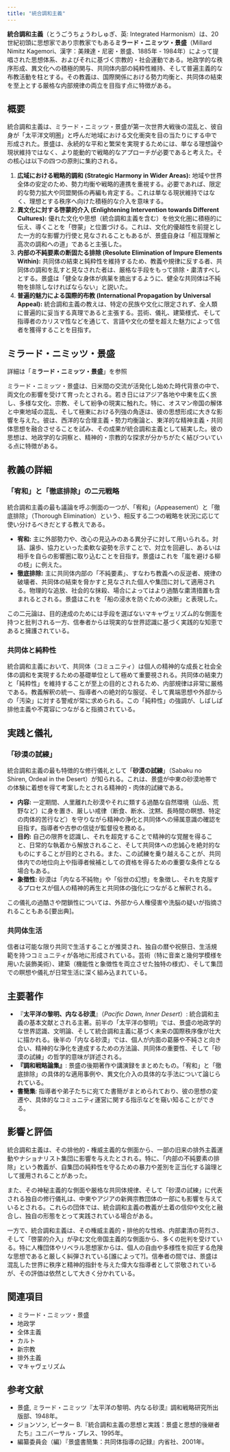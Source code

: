 ```yaml
---
title: "統合調和主義"
---
```


**統合調和主義**（とうごうちょうわしゅぎ、英: Integrated Harmonism）は、20世紀初頭に思想家であり宗教家でもある**ミラード・ニミッツ・景盛**（Millard Nimitz Kagemori、漢字：美辣達・尼密・景盛、1885年 - 1984年）によって提唱された思想体系、およびそれに基づく宗教的・社会運動である。地政学的な秩序形成、異文化への積極的関与、共同体内部の純粋性維持、そして普遍主義的な布教活動を柱とする。その教義は、国際関係における勢力均衡と、共同体の結束を至上とする厳格な内部規律の両立を目指す点に特徴がある。

## 概要

統合調和主義は、ミラード・ニミッツ・景盛が第一次世界大戦後の混乱と、彼自身が「太平洋文明圏」と呼んだ地域における文化衝突を目の当たりにする中で形成された。景盛は、永続的な平和と繁栄を実現するためには、単なる理想論や現状維持ではなく、より能動的で戦略的なアプローチが必要であると考えた。その核心は以下の四つの原則に集約される。

1.  **広域における戦略的調和 (Strategic Harmony in Wider Areas):** 地域や世界全体の安定のため、勢力均衡や戦略的連携を重視する。必要であれば、限定的な勢力拡大や同盟関係の再編も肯定する。これは単なる現状維持ではなく、理想とする秩序へ向けた積極的な介入を意味する。
2.  **異文化に対する啓蒙的介入 (Enlightening Intervention towards Different Cultures):** 優れた文化や思想（統合調和主義を含む）を他文化圏に積極的に伝え、導くことを「啓蒙」と位置づける。これは、文化的優越性を前提とした一方的な影響力行使と見なされることもあるが、景盛自身は「相互理解と高次の調和への道」であると主張した。
3.  **内部の不純要素の断固たる排除 (Resolute Elimination of Impure Elements Within):** 共同体の結束と純粋性を維持するため、教義や規律に反する者、共同体の調和を乱すと見なされた者は、厳格な手段をもって排除・粛清すべしとする。景盛は「健全な身体が病巣を摘出するように、健全な共同体は不純物を排除しなければならない」と説いた。
4.  **普遍的魅力による国際的布教 (International Propagation by Universal Appeal):** 統合調和主義の教えは、特定の民族や文化に限定されず、全人類に普遍的に妥当する真理であると主張する。芸術、儀礼、建築様式、そして指導者のカリスマ性などを通じて、言語や文化の壁を超えた魅力によって信者を獲得することを目指す。

## ミラード・ニミッツ・景盛

詳細は「**ミラード・ニミッツ・景盛**」を参照

ミラード・ニミッツ・景盛は、日米間の交流が活発化し始めた時代背景の中で、両文化の影響を受けて育ったとされる。若き日にはアジア各地や中東を広く旅し、多様な文化、宗教、そして紛争の現実に触れた。特に、オスマン帝国の解体と中東地域の混乱、そして極東における列強の角逐は、彼の思想形成に大きな影響を与えた。彼は、西洋的な合理主義・勢力均衡論と、東洋的な精神主義・共同体思想を融合させることを試み、その成果が統合調和主義として結実した。彼の思想は、地政学的な洞察と、精神的・宗教的な探求が分かちがたく結びついている点に特徴がある。

## 教義の詳細

### 「宥和」と「徹底排除」の二元戦略

統合調和主義の最も議論を呼ぶ側面の一つが、「宥和」（Appeasement）と「徹底排除」（Thorough Elimination）という、相反する二つの戦略を状況に応じて使い分けるべきだとする教えである。

*   **宥和:** 主に外部勢力や、改心の見込みのある異分子に対して用いられる。対話、譲歩、協力といった柔軟な姿勢を示すことで、対立を回避し、あるいは相手を自らの影響圏に取り込むことを目指す。景盛はこれを「嵐を避ける柳の枝」に例えた。
*   **徹底排除:** 主に共同体内部の「不純要素」、すなわち教義への反逆者、規律の破壊者、共同体の結束を脅かすと見なされた個人や集団に対して適用される。物理的な追放、社会的な抹殺、場合によってはより過酷な粛清措置も含まれるとされる。景盛はこれを「船の浸水を防ぐための決断」と表現した。

この二元論は、目的達成のためには手段を選ばないマキャヴェリズム的な側面を持つと批判される一方、信奉者からは現実的な世界認識に基づく実践的な知恵であると擁護されている。

### 共同体と純粋性

統合調和主義において、共同体（コミュニティ）は個人の精神的な成長と社会全体の調和を実現するための基礎単位として極めて重要視される。共同体の結束力と「純粋性」を維持することが至上の目的とされるため、内部規律は非常に厳格である。教義解釈の統一、指導者への絶対的な服従、そして異端思想や外部からの「汚染」に対する警戒が常に求められる。この「純粋性」の強調が、しばしば排他主義や不寛容につながると指摘されている。

## 実践と儀礼

### 「砂漠の試練」

統合調和主義の最も特徴的な修行儀礼として「**砂漠の試練**」（Sabaku no Shiren, Ordeal in the Desert）が知られる。これは、景盛が中東の砂漠地帯での体験に着想を得て考案したとされる精神的・肉体的試練である。

*   **内容:** 一定期間、人里離れた砂漠やそれに類する過酷な自然環境（山岳、荒野など）に身を置き、厳しい戒律（断食、断水、沈黙、長時間の瞑想、特定の肉体的苦行など）を守りながら精神の浄化と共同体への帰属意識の確認を目指す。指導者や古参の信徒が監督役を務める。
*   **目的:** 自己の限界を認識し、それを超克することで精神的な覚醒を得ること、日常的な執着から解放されること、そして共同体への忠誠心を絶対的なものにすることが目的とされる。また、この試練を乗り越えることが、共同体内での地位向上や指導者候補としての資格を得るための重要な条件となる場合もある。
*   **象徴性:** 砂漠は「内なる不純物」や「俗世の幻想」を象徴し、それを克服するプロセスが個人の精神的再生と共同体の強化につながると解釈される。

この儀礼の過酷さや閉鎖性については、外部から人権侵害や洗脳の疑いが指摘されることもある[要出典]。

### 共同体生活

信者は可能な限り共同で生活することが推奨され、独自の暦や祝祭日、生活規範を持つコミュニティが各地に形成されている。芸術（特に音楽と幾何学模様を用いた装飾美術）、建築（機能性と象徴性を両立させた独特の様式）、そして集団での瞑想や儀礼が日常生活に深く組み込まれている。

## 主要著作

*   『**太平洋の黎明、内なる砂漠**』（*Pacific Dawn, Inner Desert*）: 統合調和主義の基本文献とされる主著。前半の「太平洋の黎明」では、景盛の地政学的な世界認識、文明論、そして統合調和主義に基づく未来の国際秩序像が壮大に描かれる。後半の「内なる砂漠」では、個人が内面の葛藤や不純さと向き合い、精神的な浄化を達成するための方法論、共同体の重要性、そして「砂漠の試練」の哲学的意味が詳述される。
*   **『調和戦略論集』**: 景盛の後期著作や講演録をまとめたもの。「宥和」と「徹底排除」の具体的な適用事例や、異文化介入の具体的な手法について論じられている。
*   **書簡集**: 指導者や弟子たちに宛てた書簡がまとめられており、彼の思想の変遷や、具体的なコミュニティ運営に関する指示などを窺い知ることができる。

## 影響と評価

統合調和主義は、その排他的・権威主義的な側面から、一部の旧来の排外主義運動やナショナリスト集団に影響を与えたとされる。特に、「内部の不純要素の排除」という教義が、自集団の純粋性を守るための暴力や差別を正当化する論理として援用されることがあった。

また、その神秘主義的な側面や厳格な共同体規律、そして「砂漠の試練」に代表される独自の修行儀礼は、中東やアジアの新興宗教団体の一部にも影響を与えているとされる。これらの団体では、統合調和主義の教義が土着の信仰や文化と融合し、独自の形態をとって実践されている場合がある。

一方で、統合調和主義は、その権威主義的・排他的な性格、内部粛清の苛烈さ、そして「啓蒙的介入」が孕む文化帝国主義的な側面から、多くの批判を受けている。特に人権団体やリベラル思想家からは、個人の自由や多様性を抑圧する危険な思想であると厳しく糾弾されている[誰によって?]。信奉者の間では、景盛は混乱した世界に秩序と精神的指針を与えた偉大な指導者として崇敬されているが、その評価は依然として大きく分かれている。

## 関連項目

*   ミラード・ニミッツ・景盛
*   地政学
*   全体主義
*   カルト
*   新宗教
*   排外主義
*   マキャヴェリズム

## 参考文献

*   景盛, ミラード・ニミッツ『太平洋の黎明、内なる砂漠』調和戦略研究所出版部、1948年。
*   ジョンソン, ピーター B.『統合調和主義の思想と実践：景盛と思想的後継者たち』ユニバーサル・プレス、1995年。
*   編纂委員会（編）『景盛書簡集：共同体指導の記録』内省社、2001年。